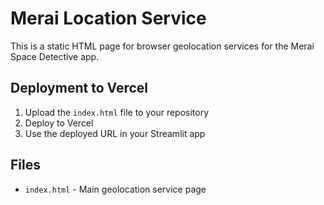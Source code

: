 # Merai Location Service

This is a static HTML page for browser geolocation services for the Merai Space Detective app.

## Deployment to Vercel

1. Upload the `index.html` file to your repository
2. Deploy to Vercel
3. Use the deployed URL in your Streamlit app

## Files

- `index.html` - Main geolocation service page
